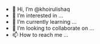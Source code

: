 - 👋 Hi, I’m @khoirulishaq
- 👀 I’m interested in ...
- 🌱 I’m currently learning ...
- 💞️ I’m looking to collaborate on ...
- 📫 How to reach me ...

<!---
khoirulishaq/khoirulishaq is a ✨ special ✨ repository because its `README.md` (this file) appears on your GitHub profile.
You can click the Preview link to take a look at your changes.
--->
